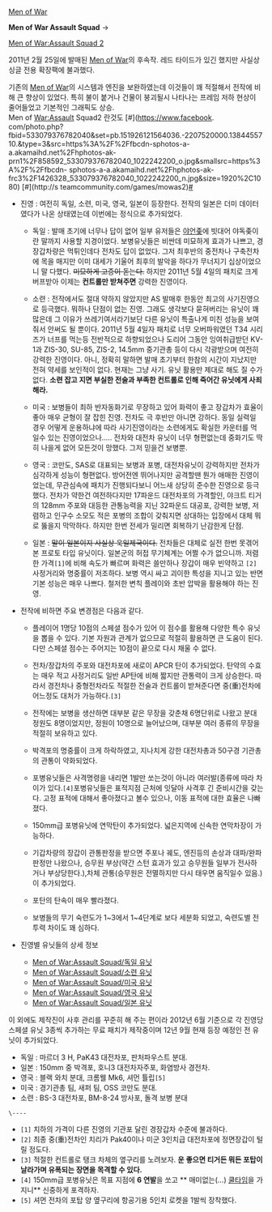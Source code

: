[Men of War](Men%20of%20War.md)

**Men of War Assault Squad**
→

[Men of War:Assault Squad 2](Men%20of%20War%3AAssault%20Squad%202.md)

  
2011년 2월 25일에 발매된 [Men of War](Men%20of%20War.md)의 후속작. 레드 타이드가 있긴 했지만 사실상
싱글 전용 확장팩에 불과했다.

기존의 [Men of War](Men%20of%20War.md)의 시스템과 엔진을 보완하였는데 이것들이 꽤 적절해서 전작에 비해 큰
향상이 있었다. 특히 불이 붙거나 건물이 붕괴될시 나타나는 프레임 저하 현상이 줄어들었고 기본적인 그래픽도 상승.  
Men of [War:Assault](War%3AAssault.md) Squad2 란것도 [#](https://www.facebook.
com/photo.php?fbid=533079376782040&set=pb.151926121564036.-2207520000.13844557
10.&type=3&src=https%3A%2F%2Ffbcdn-sphotos-a-a.akamaihd.net%2Fhphotos-ak-
prn1%2F858592_533079376782040_1022242200_o.jpg&smallsrc=https%3A%2F%2Ffbcdn-
sphotos-a-a.akamaihd.net%2Fhphotos-ak-
frc3%2F1426328_533079376782040_1022242200_n.jpg&size=1920%2C1080) [#](http://s
teamcommunity.com/games/mowas2)[#](http://www.youtube.com/watch?v=YMNjAHRFlKM)

  * 진영 : 여전히 독일, 소련, 미국, 영국, 일본이 등장한다. 전작의 일본은 더미 데이터였다가 나온 상태였는데 이번에는 정식으로 추가되었다.  
  
  

    * 독일 : 발매 초기에 너무나 답이 없어 일부 유저들은 [야언좆](%EC%95%BC%EC%96%B8%EC%A2%86.md)에 빗대어 야독좆이란 말까지 사용할 지경이었다. 보병유닛들은 비싼데 미묘하게 효과가 나쁘고, 경장갑차량은 먹튀인데다 전차도 답이 없었다. 그저 최후반의 중전차나 구축전차에 목을 매지만 이미 대세가 기울어 최후의 발악을 하다가 무너지기 십상이었으니 말 다했다. <del>미묘하게 고증이 돋는다.</del> 하지만 2011년 5월 4일의 패치로 크게 버프받아 이제는 **컨트롤만 받쳐주면** 강력한 진영이다.  

    * 소련 : 전작에서도 절대 약하지 않았지만 AS 발매후 한동안 최고의 사기진영으로 등극했다. 뭐하나 단점이 없는 진영. 그래도 생각보다 묻혀버리는 유닛이 꽤 많은데 그 이유가 쓰레기여서라기보단 다른 유닛이 특출나게 미친 성능을 보여줘서 안써도 될 뿐이다. 2011년 5월 4일자 패치로 너무 오버파워였던 T34 시리즈가 너프를 먹는등 전반적으로 하향되었으나 도리어 그동안 잉여취급받던 KV-1과 ZIS-30, SU-85, ZIS-2, 14.5mm 중기관총 등이 다시 각광받으며 여전히 강력한 진영이다. 아니, 정확히 말하면 발매 초기부터 한참의 시간이 지났지만 전혀 약세를 보인적이 없다. 현재는 그냥 사기. 유닛 활용만 제대로 해도 질 수가 없다. **소련 잡고 지면 부실한 전술과 부족한 컨트롤로 인해 죽어간 유닛에게 사죄해라.**  

    * 미국 : 보병들이 최하 반자동화기로 무장하고 있어 화력이 좋고 장갑차가 효율이 좋아 매우 균형이 잘 잡힌 진영. 전차도 극 후반만 아니면 강하다. 동일 실력일 경우 어떻게 운용하냐에 따라 사기진영이라는 소련에게도 확실한 카운터를 먹일수 있는 진영이었으나..... 전차와 대전차 유닛이 너무 형편없는데 중화기도 딱히 나을게 없어 모든것이 망했다. 그저 믿을건 보병뿐.   

    * 영국 : 코만도, SAS로 대표되는 보병과 포병, 대전차유닛이 강력하지만 전차가 심각하게 성능이 형편없다. 방어전엔 뛰어나지만 공격할땐 뭔가 애매한 진영이었는데, 무관심속에 패치가 진행되다보니 어느새 상당히 준수한 진영으로 등극했다. 전차가 약한건 여전하다지만 17파운드 대전차포의 가격할인, 야크트 티거의 128mm 주포와 대등한 관통능력을 지닌 32파운드 대공포, 강력한 보병, 저렴하고 인구수 소모도 적은 포병의 조합이 갖춰지면 상대하는 입장에서 대체 뭐로 뚫을지 막막하다. 하지만 한번 전세가 밀리면 회복하기 난감한게 단점.  

    * 일본 : <del>말이 일본이지 사실상 욱일제국이다.</del> 전차들은 대체로 실전 한번 못겪어본 프로토 타입 유닛이다. 일본군의 허접 무기체계는 어쩔 수가 없으니까. 저렴한 가격`[1]`에 비해 속도가 빠르며 화력은 쓸만하나 장갑이 매우 빈약하고 `[2]` 사정거리와 명중률이 저조하다. 보병 역시 싸고 괴이한 특성을 지니고 있는 반면 기본 성능은 매우 나쁘다. 철저한 변칙 플레이와 초반 압박을 활용해야 하는 진영.  

  * 전작에 비하면 주요 변경점은 다음과 같다.  
  

    * 플레이어 1명당 10점의 스페셜 점수가 있어 이 점수를 활용해 다양한 특수 유닛을 뽑을 수 있다. 기본 자원과 관계가 없으므로 적절히 활용하면 큰 도움이 된다. 다만 스페셜 점수는 주어지는 10점이 끝으로 다시 채울 수 없다.  

    * 전차/장갑차의 주포와 대전차포에 새로이 APCR 탄이 추가되었다. 탄약의 수효는 매우 적고 사정거리도 일반 AP탄에 비해 짧지만 관통력이 크게 상승한다. 따라서 경전차나 중형전차라도 적절한 전술과 컨트롤이 받쳐준다면 중(重)전차에 어느정도 대처가 가능하다.`[3]`  

    * 전작에는 보병을 생산하면 대부분 같은 무장을 갖춘채 6명단위로 나왔고 분대 정원도 8명이었지만, 정원이 10명으로 늘어났으며, 대부분 여러 종류의 무장을 적절히 보유하고 있다.  

    * 박격포의 명중률이 크게 하락하였고, 지나치게 강한 대전차총과 50구경 기관총의 관통이 약화되었다.  

    * 포병유닛들은 사격명령을 내리면 1발만 쏘는것이 아니라 여러발(종류에 따라 차이가 있다.`[4]`포병유닛들은 표적지점 근처에 잇달아 사격후 긴 준비시간을 갖는다. 고정 표적에 대해서 좋아졌다고 볼수 있으나, 이동 표적에 대한 효율은 나빠졌다.  

    * 150mm급 포병유닛에 연막탄이 추가되었다. 넓은지역에 신속한 연막차장이 가능하다.  

    * 기갑차량의 장갑이 관통판정을 받으면 주포나 궤도, 엔진등의 손상과 대파/완파 판정만 나왔으나, 승무원 부상(약간 스턴 효과가 있고 승무원들 일부가 전사하거나 부상당한다.),차체 관통(승무원은 전멸하지만 다시 태우면 움직일수 있음.)이 추가되었다.  

    * 포탄의 탄속이 매우 빨라졌다.  

    * 보병들의 무기 숙련도가 1~3에서 1~4단계로 보다 세분화 되었고, 숙련도별 전투력 차이도 꽤 심하다.  

  * 진영별 유닛들의 상세 정보   
  

    * [Men of War:Assault Squad/독일 유닛](Men%20of%20War%3AAssault%20Squad/%EB%8F%85%EC%9D%BC%20%EC%9C%A0%EB%8B%9B.md)
    * [Men of War:Assault Squad/소련 유닛](Men%20of%20War%3AAssault%20Squad/%EC%86%8C%EB%A0%A8%20%EC%9C%A0%EB%8B%9B.md)
    * [Men of War:Assault Squad/미국 유닛](Men%20of%20War%3AAssault%20Squad/%EB%AF%B8%EA%B5%AD%20%EC%9C%A0%EB%8B%9B.md)
    * [Men of War:Assault Squad/영국 유닛](Men%20of%20War%3AAssault%20Squad/%EC%98%81%EA%B5%AD%20%EC%9C%A0%EB%8B%9B.md)
    * [Men of War:Assault Squad/일본 유닛](Men%20of%20War%3AAssault%20Squad/%EC%9D%BC%EB%B3%B8%20%EC%9C%A0%EB%8B%9B.md)  

이 외에도 제작진이 사후 관리를 꾸준히 해 주는 편이라 2012년 6월 기준으로 각 진영당 스페셜 유닛 3종씩 추가하는 무료 패치가
제작중이며 12년 9월 현재 등장 예정인 전 유닛이 추가되었다.

  * 독일 : 마르더 3 H, PaK43 대전차포, 판처파우스트 분대.
  * 일본 : 150mm 중 박격포, 호니3 대전차자주포, 화염방사 경전차.
  * 영국 : 블랙 와치 분대, 크롬웰 Mk6, 셔먼 튤립`[5]`
  * 미국 : 경기관총 팀, 새퍼 팀, OSS 코만도 분대.
  * 소련 : BS-3 대전차포, BM-8-24 방사포, 돌격 보병 분대

`\----`

  * `[1]` 치하의 가격이 다른 진영의 기관포 달린 경장갑차 수준에 불과하다.
  * `[2]` 최종 중(重)전차인 치리가 Pak40이나 미군 3인치급 대전차포에 정면장갑이 털릴 정도다.
  * `[3]` 적절한 컨트롤로 탱크 차체의 옆구리를 노려보자. **운 좋으면 티거든 뭐든 포탑이 날라가며 유폭되는 장면을 목격할 수 있다.**
  * `[4]` 150mm급 포병유닛은 목표 지점에 **6 연발**을 쏘고 ** 매미없는(...) [쿨타임](%EC%BF%A8%ED%83%80%EC%9E%84.md)을 가지니** 신중하게 포격하자.
  * `[5]` 셔먼 전차의 포탑 양 옆구리에 항공기용 5인치 로켓을 1발씩 장착했다.

